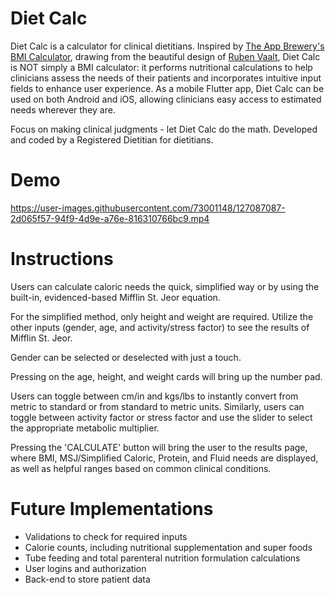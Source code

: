 # Diet Calc

Diet Calc is a calculator for clinical dietitians. Inspired by [The App Brewery's BMI Calculator](https://github.com/londonappbrewery/bmi-calculator-flutter), drawing from the beautiful design of [Ruben Vaalt](https://dribbble.com/shots/4585382-Simple-BMI-Calculator), Diet Calc is NOT simply a BMI calculator: it performs nutritional calculations to help clinicians assess the needs of their patients and incorporates intuitive input fields to enhance user experience. As a mobile Flutter app, Diet Calc can be used on both Android and iOS, allowing clinicians easy access to estimated needs wherever they are. 

Focus on making clinical judgments - let Diet Calc do the math. Developed and coded by a Registered Dietitian for dietitians.

# Demo

https://user-images.githubusercontent.com/73001148/127087087-2d065f57-94f9-4d9e-a76e-816310766bc9.mp4

# Instructions

Users can calculate caloric needs the quick, simplified way or by using the built-in, evidenced-based Mifflin St. Jeor equation. 

For the simplified method, only height and weight are required. Utilize the other inputs (gender, age, and activity/stress factor) to see the results of Mifflin St. Jeor. 

Gender can be selected or deselected with just a touch. 

Pressing on the age, height, and weight cards will bring up the number pad. 

Users can toggle between cm/in and kgs/lbs to instantly convert from metric to standard or from standard to metric units. Similarly, users can toggle between activity factor or stress factor and use the slider to select the appropriate metabolic multiplier. 

Pressing the 'CALCULATE' button will bring the user to the results page, where BMI, MSJ/Simplified Caloric, Protein, and Fluid needs are displayed, as well as helpful ranges based on common clinical conditions. 


# Future Implementations

- Validations to check for required inputs
- Calorie counts, including nutritional supplementation and super foods
- Tube feeding and total parenteral nutrition formulation calculations
- User logins and authorization
- Back-end to store patient data
